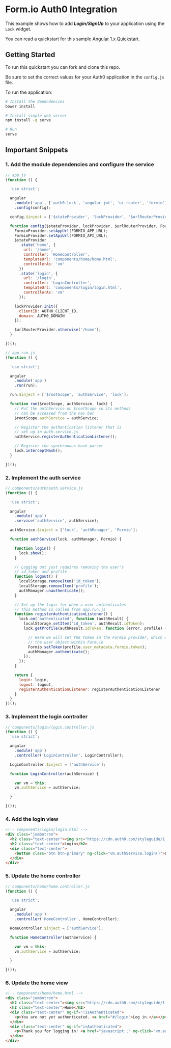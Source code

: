 # Form.io Auth0 Integration

This example shows how to add ***Login/SignUp*** to your application using the `Lock` widget.

You can read a quickstart for this sample [Angular 1.x Quickstart](https://auth0.com/docs/quickstart/spa/angularjs/01-login). 

## Getting Started

To run this quickstart you can fork and clone this repo.

Be sure to set the correct values for your Auth0 application in the `config.js` file.

To run the application:

```bash
# Install the dependencies
bower install

# Install simple web server
npm install -g serve

# Run
serve
```


## Important Snippets

### 1. Add the module dependencies and configure the service

```js
// app.js
(function () {

  'use strict';

  angular
    .module('app', ['auth0.lock', 'angular-jwt', 'ui.router', 'formio'])
    .config(config);

  config.$inject = ['$stateProvider', 'lockProvider', '$urlRouterProvider', 'FormioProvider'];

  function config($stateProvider, lockProvider, $urlRouterProvider, FormioProvider) {
    FormioProvider.setAppUrl(FORMIO_APP_URL);
    FormioProvider.setApiUrl(FORMIO_API_URL);
    $stateProvider
      .state('home', {
        url: '/home',
        controller: 'HomeController',
        templateUrl: 'components/home/home.html',
        controllerAs: 'vm'
      })
      .state('login', {
        url: '/login',
        controller: 'LoginController',
        templateUrl: 'components/login/login.html',
        controllerAs: 'vm'
      });

    lockProvider.init({
      clientID: AUTH0_CLIENT_ID,
      domain: AUTH0_DOMAIN
    });

    $urlRouterProvider.otherwise('/home');
  }

})();
```

```js
// app.run.js
(function () {

  'use strict';

  angular
    .module('app')
    .run(run);

  run.$inject = ['$rootScope', 'authService', 'lock'];

  function run($rootScope, authService, lock) {
    // Put the authService on $rootScope so its methods
    // can be accessed from the nav bar
    $rootScope.authService = authService;

    // Register the authentication listener that is
    // set up in auth.service.js
    authService.registerAuthenticationListener();

    // Register the synchronous hash parser
    lock.interceptHash();
  }

})();
```

### 2. Implement the auth service

```js
// components/auth/auth.service.js
(function () {

  'use strict';

  angular
    .module('app')
    .service('authService', authService);

  authService.$inject = ['lock', 'authManager', 'Formio'];

  function authService(lock, authManager, Formio) {

    function login() {
      lock.show();
    }

    // Logging out just requires removing the user's
    // id_token and profile
    function logout() {
      localStorage.removeItem('id_token');
      localStorage.removeItem('profile');
      authManager.unauthenticate();
    }

    // Set up the logic for when a user authenticates
    // This method is called from app.run.js
    function registerAuthenticationListener() {
      lock.on('authenticated', function (authResult) {
        localStorage.setItem('id_token', authResult.idToken);
        lock.getProfile(authResult.idToken, function (error, profile) {

          // Here we will set the token in the Formio provider, which will retrieve
          // the user object within Form.io
          Formio.setToken(profile.user_metadata.formio.token);
          authManager.authenticate();
        });
      });
    }

    return {
      login: login,
      logout: logout,
      registerAuthenticationListener: registerAuthenticationListener
    }
  }
})();
```

### 3. Implement the login controller

```js
// components/login/login.controller.js
(function () {
  'use strict';

  angular
    .module('app')
    .controller('LoginController', LoginController);

  LoginController.$inject = ['authService'];

  function LoginController(authService) {

    var vm = this;
    vm.authService = authService;

  }

}());
```

### 4. Add the login view

```html
<!-- components/login/login.html -->
<div class="jumbotron">
  <h2 class="text-center"><img src="https://cdn.auth0.com/styleguide/1.0.0/img/badge.svg"></h2>
  <h2 class="text-center">Login</h2>
  <div class="text-center">
    <button class="btn btn-primary" ng-click="vm.authService.login()">Log In</button>
  </div>
</div>
```

### 5. Update the home controller

```js
// components/home/home.controller.js
(function () {

  'use strict';

  angular
    .module('app')
    .controller('HomeController', HomeController);

  HomeController.$inject = ['authService'];

  function HomeController(authService) {

    var vm = this;
    vm.authService = authService;

  }

}());
```

### 6. Update the home view

```html
<!-- components/home/home.html -->
<div class="jumbotron">
  <h2 class="text-center"><img src="https://cdn.auth0.com/styleguide/1.0.0/img/badge.svg"></h2>
  <h2 class="text-center">Home</h2>
  <div class="text-center" ng-if="!isAuthenticated">
    <p>You are not yet authenticated. <a href="#/login">Log in.</a></p>
  </div>
  <div class="text-center" ng-if="isAuthenticated">
    <p>Thank you for logging in! <a href="javascript:;" ng-click="vm.authService.logout()">Log out.</a></p>
  </div>
</div>

```